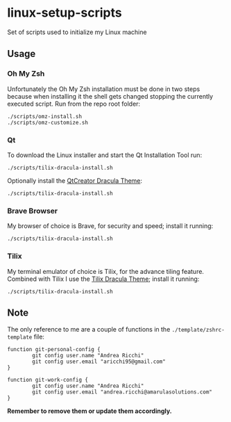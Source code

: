 # linux-setup-scripts

Set of scripts used to initialize my Linux machine

## Usage
### Oh My Zsh
Unfortunately the Oh My Zsh installation must be done in two steps because when installing it the shell gets changed stopping the currently executed script.
Run from the repo root folder:
```shell
./scripts/omz-install.sh
./scripts/omz-customize.sh
```

### Qt
To download the Linux installer and start the Qt Installation Tool run:
```shell
./scripts/tilix-dracula-install.sh
```

Optionally install the [QtCreator Dracula Theme](https://draculatheme.com/qtcreator):
```shell
./scripts/tilix-dracula-install.sh
```

### Brave Browser
My browser of choice is Brave, for security and speed; install it running:
```shell
./scripts/tilix-dracula-install.sh
```

### Tilix
My terminal emulator of choice is Tilix, for the advance tiling feature. Combined with Tilix I use the [Tilix Dracula Theme](https://draculatheme.com/tilix); install it running: 
```shell
./scripts/tilix-dracula-install.sh
```

## Note
The only reference to me are a couple of functions in the `./template/zshrc-template` file:
```
function git-personal-config {
        git config user.name "Andrea Ricchi"
        git config user.email "aricchi95@gmail.com"
}

function git-work-config {
        git config user.name "Andrea Ricchi"
        git config user.email "andrea.ricchi@amarulasolutions.com"
}
```
**Remember to remove them or update them accordingly.**

